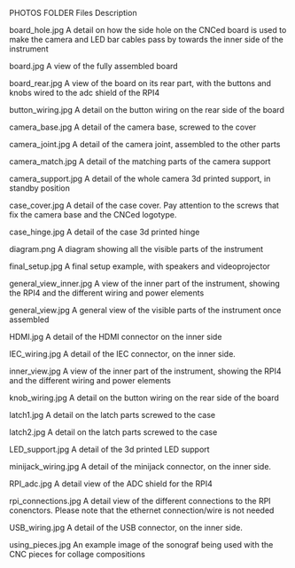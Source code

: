 PHOTOS FOLDER
Files Description

board_hole.jpg
A detail on how the side hole on the CNCed board is used to make the camera and LED bar cables pass by towards the inner side of the instrument

board.jpg
A view of the fully assembled board

board_rear.jpg
A view of the board on its rear part, with the buttons and knobs wired to the adc shield of the RPI4

button_wiring.jpg
A detail on the button wiring on the rear side of the board

camera_base.jpg
A detail of the camera base, screwed to the cover

camera_joint.jpg
A detail of the camera joint, assembled to the other parts

camera_match.jpg
A detail of the matching parts of the camera support

camera_support.jpg
A detail of the whole camera 3d printed support, in standby position

case_cover.jpg
A detail of the case cover. Pay attention to the screws that fix the camera base and the CNCed logotype.

case_hinge.jpg
A detail of the case 3d printed hinge

diagram.png
A diagram showing all the visible parts of the instrument

final_setup.jpg
A final setup example, with speakers and videoprojector

general_view_inner.jpg
A view of the inner part of the instrument, showing the RPI4 and the different wiring and power elements

general_view.jpg
A general view of the visible parts of the instrument once assembled

HDMI.jpg
A detail of the HDMI connector on the inner side

IEC_wiring.jpg
A detail of the IEC connector, on the inner side.

inner_view.jpg
A view of the inner part of the instrument, showing the RPI4 and the different wiring and power elements

knob_wiring.jpg
A detail on the button wiring on the rear side of the board

latch1.jpg
A detail on the latch parts screwed to the case

latch2.jpg
A detail on the latch parts screwed to the case

LED_support.jpg
A detail of the 3d printed LED support

minijack_wiring.jpg
A detail of the minijack connector, on the inner side.

RPI_adc.jpg
A detail view of the ADC shield for the RPI4

rpi_connections.jpg
A detail view of the different connections to the RPI conenctors. Please note that the ethernet connection/wire is not needed

USB_wiring.jpg
A detail of the USB connector, on the inner side.

using_pieces.jpg
An example image of the sonograf being used with the CNC pieces for collage compositions

